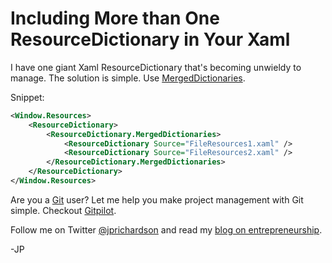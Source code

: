<!--
author: JP Richardson
publish: Wed Dec 08 2010 20:29:05 GMT-0600 (CST)
status: publish
type: post
link: https://procbits.wordpress.com/2010/12/08/including-more-than-one-resourcedictionary-in-your-xaml/
tags: C#, WPF
slug: 2010/12/08/including-more-than-one-resourcedictionary-in-your-xaml
-->

Including More than One ResourceDictionary in Your Xaml
=======================================================

I have one giant Xaml ResourceDictionary that's becoming unwieldy to
manage. The solution is simple. Use
[MergedDictionaries](http://msdn.microsoft.com/en-us/library/aa350178.aspx).

Snippet:

```xml
<Window.Resources>
    <ResourceDictionary>
        <ResourceDictionary.MergedDictionaries>
            <ResourceDictionary Source="FileResources1.xaml" />
            <ResourceDictionary Source="FileResources2.xaml" />
        </ResourceDictionary.MergedDictionaries>
    </ResourceDictionary>
</Window.Resources>
```

Are you a [Git](http://gitpilot.com) user? Let me help you make project
management with Git simple. Checkout [Gitpilot](http://gitpilot.com).

Follow me on Twitter [@jprichardson](http://twitter.com/jprichardson)
and read my [blog on entrepreneurship](http://techneur.com).

-JP
